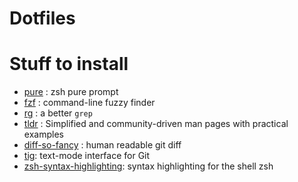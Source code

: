 # Dotfiles

# Stuff to install

* [pure](https://github.com/sindresorhus/pure) : zsh pure prompt
* [fzf](https://github.com/junegunn/fzf) : command-line fuzzy finder
* [rg](https://github.com/BurntSushi/ripgrep) : a better `grep`
* [tldr](https://tldr.sh/) : Simplified and community-driven man pages with practical examples
* [diff-so-fancy](https://github.com/so-fancy/diff-so-fancy) : human readable git diff
* [tig](https://github.com/jonas/tig): text-mode interface for Git
* [zsh-syntax-highlighting](https://github.com/zsh-users/zsh-syntax-highlighting): syntax highlighting for the shell zsh
